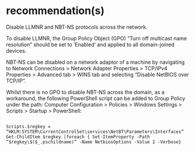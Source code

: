 # recommendation(s)

Disable LLMNR and NBT-NS protocols across the network.

To disable LLMNR, the Group Policy Object (GPO) “Turn off multicast name resolution” should be set to ‘Enabled’ and applied to all domain-joined devices. 

NBT-NS can be disabled on a network adaptor of a machine by navigating to Network Connections > Network Adapter Properties > TCP/IPv4 Properties > Advanced tab > WINS tab and selecting “Disable NetBIOS over TCP/IP”. 

Whilst there is no GPO to disable NBT-NS across the domain, as a workaround, the following PowerShell script can be added to Group Policy under the path: Computer Configuration > Policies > Windows Settings > Scripts > Startup > PowerShell:

```

Scripts.$regkey = “HKLM:SYSTEM\CurrentControlSet\services\NetBT\Parameters\Interfaces”
Get-ChildItem $regkey |foreach { Set-ItemProperty -Path “$regkey\$($_.pschildname)” -Name NetbiosOptions -Value 2 -Verbose}
```
